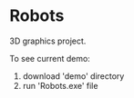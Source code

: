 # Robots
3D graphics project.

To see current demo:
  1. download 'demo' directory
  2. run 'Robots.exe' file
